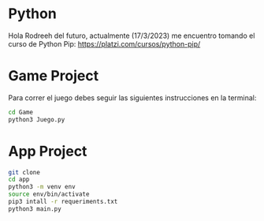 # Python
Hola Rodreeh del futuro, actualmente (17/3/2023) me encuentro tomando el curso de
Python Pip: https://platzi.com/cursos/python-pip/

# Game Project

Para correr el juego debes seguir las siguientes
instrucciones en la terminal:

```sh
cd Game
python3 Juego.py
```

# App Project

```sh
git clone
cd app
python3 -m venv env
source env/bin/activate
pip3 intall -r requeriments.txt
python3 main.py
```